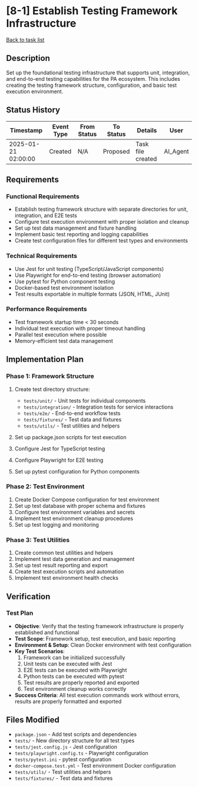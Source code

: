 # [8-1] Establish Testing Framework Infrastructure

[Back to task list](./tasks.md)

## Description

Set up the foundational testing infrastructure that supports unit, integration, and end-to-end testing capabilities for the PA ecosystem. This includes creating the testing framework structure, configuration, and basic test execution environment.

## Status History

| Timestamp | Event Type | From Status | To Status | Details | User |
|-----------|------------|-------------|-----------|---------|------|
| 2025-01-21 02:00:00 | Created | N/A | Proposed | Task file created | AI_Agent |

## Requirements

### Functional Requirements
- Establish testing framework structure with separate directories for unit, integration, and E2E tests
- Configure test execution environment with proper isolation and cleanup
- Set up test data management and fixture handling
- Implement basic test reporting and logging capabilities
- Create test configuration files for different test types and environments

### Technical Requirements
- Use Jest for unit testing (TypeScript/JavaScript components)
- Use Playwright for end-to-end testing (browser automation)
- Use pytest for Python component testing
- Docker-based test environment isolation
- Test results exportable in multiple formats (JSON, HTML, JUnit)

### Performance Requirements
- Test framework startup time < 30 seconds
- Individual test execution with proper timeout handling
- Parallel test execution where possible
- Memory-efficient test data management

## Implementation Plan

### Phase 1: Framework Structure
1. Create test directory structure:
   - `tests/unit/` - Unit tests for individual components
   - `tests/integration/` - Integration tests for service interactions
   - `tests/e2e/` - End-to-end workflow tests
   - `tests/fixtures/` - Test data and fixtures
   - `tests/utils/` - Test utilities and helpers

2. Set up package.json scripts for test execution
3. Configure Jest for TypeScript testing
4. Configure Playwright for E2E testing
5. Set up pytest configuration for Python components

### Phase 2: Test Environment
1. Create Docker Compose configuration for test environment
2. Set up test database with proper schema and fixtures
3. Configure test environment variables and secrets
4. Implement test environment cleanup procedures
5. Set up test logging and monitoring

### Phase 3: Test Utilities
1. Create common test utilities and helpers
2. Implement test data generation and management
3. Set up test result reporting and export
4. Create test execution scripts and automation
5. Implement test environment health checks

## Verification

### Test Plan
- **Objective**: Verify that the testing framework infrastructure is properly established and functional
- **Test Scope**: Framework setup, test execution, and basic reporting
- **Environment & Setup**: Clean Docker environment with test configuration
- **Key Test Scenarios**:
  1. Framework can be initialized successfully
  2. Unit tests can be executed with Jest
  3. E2E tests can be executed with Playwright
  4. Python tests can be executed with pytest
  5. Test results are properly reported and exported
  6. Test environment cleanup works correctly
- **Success Criteria**: All test execution commands work without errors, results are properly formatted and exported

## Files Modified

- `package.json` - Add test scripts and dependencies
- `tests/` - New directory structure for all test types
- `tests/jest.config.js` - Jest configuration
- `tests/playwright.config.ts` - Playwright configuration
- `tests/pytest.ini` - pytest configuration
- `docker-compose.test.yml` - Test environment Docker configuration
- `tests/utils/` - Test utilities and helpers
- `tests/fixtures/` - Test data and fixtures
